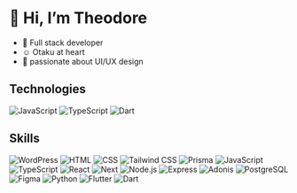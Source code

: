 # 👋 Hi, I’m  Theodore
  
- 🌱 Full stack developer
- ☺️ Otaku at heart
- 💅 passionate about UI/UX design

<!---
Theodorebinda/Theodorebinda is a ✨ special ✨ repository because its `README.md` (this file) appears on your GitHub profile.
You can click the Preview link to take a look at your changes.
--->
## Technologies

![JavaScript](https://img.shields.io/badge/JavaScript-yellow)
![TypeScript](https://img.shields.io/badge/TypeScript-blue)
![Dart](https://img.shields.io/badge/Dart-00BFFF)

## Skills

<div>
    <img src="https://skillicons.dev/icons?i=wordpress" alt="WordPress" />
    <img src="https://skillicons.dev/icons?i=html" alt="HTML" />
    <img src="https://skillicons.dev/icons?i=css" alt="CSS" />
 <img src="https://skillicons.dev/icons?i=tailwind" alt="Tailwind CSS" />
  <img src="https://skillicons.dev/icons?i=prisma" alt="Prisma" />
    <img src="https://skillicons.dev/icons?i=js" alt="JavaScript" />
    <img src="https://skillicons.dev/icons?i=ts" alt="TypeScript" />
    <img src="https://skillicons.dev/icons?i=react" alt="React" />
    <img src="https://skillicons.dev/icons?i=next" alt="Next" />
    <img src="https://skillicons.dev/icons?i=nodejs" alt="Node.js" />
    <img src="https://skillicons.dev/icons?i=express" alt="Express" />
    <img src="https://skillicons.dev/icons?i=adonis" alt="Adonis" />
    <img src="https://skillicons.dev/icons?i=postgres" alt="PostgreSQL" />
    <img src="https://skillicons.dev/icons?i=figma" alt="Figma" />
    <img src="https://skillicons.dev/icons?i=py" alt="Python" />
    <!--<img src="https://skillicons.dev/icons?i=django" alt="Django" />-->
    <img src="https://skillicons.dev/icons?i=flutter" alt="Flutter" />
    <img src="https://skillicons.dev/icons?i=dart" alt="Dart" />
 
</div>




